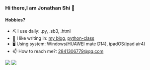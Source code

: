 ### Hi there,I am Jonathan Shi 👋

#### Hobbies?
- ⛏ I use daily: .py, .sb3, .html
- 📝 I like writing in: [my blog](https://jonathanqwq.github.io/blog), [python-class](https://jonathanqwq.github.io/python-class)
- 🖥 Using system: Windows(HUAWEI mate D14), ipadOS(ipad air4) 
- 📫 How to reach me?: 2841306779@qq.com

![](https://github-readme-stats.vercel.app/api?username=jonathanqwq&show_icons=true)
![](https://github-readme-stats.vercel.app/api/top-langs?username=jonathanqwq&exclude_repo=jonathanqwq.github.io&hide=c&layout=compact)


<!--
**jonathanqwq/jonathanqwq** is a ✨ _special_ ✨ repository because its `README.md` (this file) appears on your GitHub profile.

Here are some ideas to get you started:

- 🔭 I’m currently working on ...
- 🌱 I’m currently learning ...
- 👯 I’m looking to collaborate on ...
- 🤔 I’m looking for help with ...
- 💬 Ask me about ...
- 📫 How to reach me: ...
- 😄 Pronouns: ...
- ⚡ Fun fact: ...
-->
